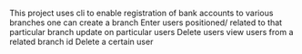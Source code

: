 This project uses cli to enable registration of bank accounts to various branches
one can create a branch
Enter users positioned/ related to that particular branch
update on particular users
Delete users 
view users from a related branch id
Delete a certain user

